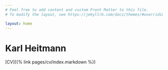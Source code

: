 ```yaml
---
# Feel free to add content and custom Front Matter to this file.
# To modify the layout, see https://jekyllrb.com/docs/themes/#overriding-theme-defaults

layout: home
---
```


# Karl Heitmann

<!--## Versatile fullstack web developer, specialized in Ruby on Rails.-->



[CV]({% link pages/cv/index.markdown %})

